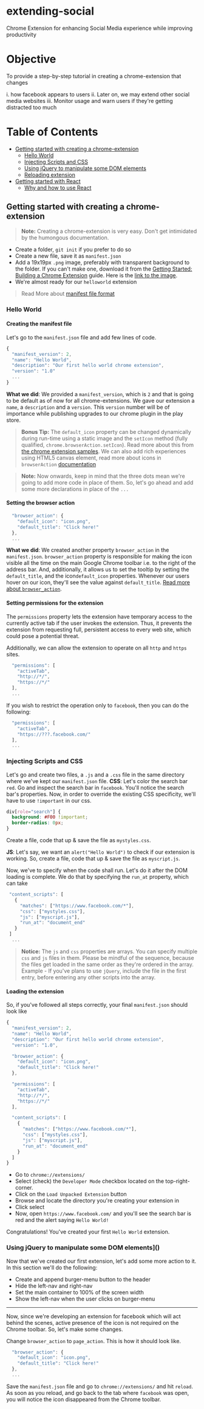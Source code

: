 # extending-social
Chrome Extension for enhancing Social Media experience while improving productivity

# Objective
To provide a step-by-step tutorial in creating a chrome-extension that changes

i.  how facebook appears to users
ii. Later on, we may extend other social media websites
iii. Monitor usage and warn users if they're getting distracted too much

# Table of Contents
* [Getting started with creating a chrome-extension]()
  * [Hello World]()
  * [Injecting Scripts and CSS]()
  * [Using jQuery to manipulate some DOM elements]()
  * [Reloading extension]()
* [Getting started with React]()
  * [Why and how to use React]()

## Getting started with creating a chrome-extension
> **Note:** Creating a chrome-extension is very easy. Don't get intimidated by the humongous documentation.

* Create a folder, `git init` if you prefer to do so
* Create a new file, save it as `manifest.json`
* Add a 19x19px `.png` image, preferably with transparent background to the folder. If you can't make one, download it from the [Getting Started: Building a Chrome Extension](https://developer.chrome.com/extensions/getstarted) guide. Here is the [link to the image](https://developer.chrome.com/extensions/examples/tutorials/getstarted/icon.png).
* We're almost ready for our `helloworld` extension

> Read More about [manifest file format](https://developer.chrome.com/extensions/manifest)

### Hello World
#### Creating the manifest file
Let's go to the `manifest.json` file and add few lines of code.
```javascript
{
  "manifest_version": 2,
  "name": "Hello World",
  "description": "Our first hello world chrome extension",
  "version": "1.0"
  ...
}
```
**What we did**: We provided a `manifest_version`, which is `2` and that is going to be default as of now for all chrome-extensions. We gave our extension a `name`, a `description` and a `version`. This `version` number will be of importance while publishing upgrades to our chrome plugin in the play store.

> **Bonus Tip:** The `default_icon` property can be changed dynamically during run-time using a static image and the `setIcon` method (fully qualified,  `chrome.browserAction.setIcon`). Read more about this from  [the chrome extension samples](https://developer.chrome.com/extensions/browserAction#method-setIcon). We can also add rich experiences using HTML5 canvas element, read more about icons in `browserAction` [documentation](https://developer.chrome.com/extensions/browserAction#icon)

> **Note:** Now onwards, keep in mind that the three dots mean we're going to add more code in place of them. So, let's go ahead and add some more declarations in place of the `...`

#### Setting the browser action
```javascript
  "browser_action": {
    "default_icon": "icon.png",
    "default_title": "Click here!"
  },
  ...
```
**What we did**: We created another property `browser_action` in the `manifest.json`. `browser_action` property is responsible for making the icon visible all the time on the main Google Chrome toolbar i.e. to the right of the address bar. And, additionally, it allows us to set the tooltip by setting the `default_title`, and the icon`default_icon` properties. Whenever our users hover on our icon, they'll see the value against `default_title`. [Read more about `browser_action`](https://developer.chrome.com/extensions/browserAction).

#### Setting permissions for the extension
The `permissions` property lets the extension have temporary access to the currently active tab if the user invokes the extension. Thus, it prevents the extension from requesting full, persistent access to every web site, which could pose a potential threat.

Additionally, we can allow the extension to operate on all `http` and `https` sites.
```javascript
  "permissions": [
    "activeTab",
    "http://*/",
    "https://*/"
  ],
  ...
```

If you wish to restrict the operation only to `facebook`, then you can do the following:
```javascript
  "permissions": [
    "activeTab",
    "https://???.facebook.com/"
  ],
  ...
```
### Injecting Scripts and CSS
Let's go and create two files, a `.js` and a `.css` file in the same directory where we've kept our `manifest.json` file.
**CSS**: Let's color the search bar `red`. Go and inspect the search bar in `facebook`. You'll notice the search bar's properties. Now, in order to override the existing CSS specificity, we'll have to use `!important` in our css.

```css
div[role="search"] {
  background: #F00 !important;
  border-radius: 0px;
}
```
Create a file, code that up & save the file as `mystyles.css`.

**JS**:
Let's say, we want an `alert("Hello World")` to check if our extension is working.
So, create a file, code that up & save the file as `myscript.js`.

Now, we've to specify when the code shall run. Let's do it after the DOM loading is complete. We do that by specifying the `run_at` property, which can take 

```javascript
 "content_scripts": [
   {
     "matches": ["https://www.facebook.com/*"],
     "css": ["mystyles.css"],
     "js": ["myscript.js"],
     "run_at": "document_end"
   }
 ]
  ...
```
> **Notice:** The `js` and `css` properties are arrays. You can specify multiple `css` and `js` files in them. Please be mindful of the sequence, because the files get loaded in the same order as they're ordered in the array. Example - If you've plans to use `jQuery`, include the file in the first entry, before entering any other scripts into the array.

#### Loading the extension
So, if you've followed all steps correctly, your final `manifest.json` should look like

```javascript
{
  "manifest_version": 2,
  "name": "Hello World",
  "description": "Our first hello world chrome extension",
  "version": "1.0",

  "browser_action": {
    "default_icon": "icon.png",
    "default_title": "Click here!"
  },

  "permissions": [
    "activeTab",
    "http://*/",
    "https://*/"
  ],

  "content_scripts": [
    {
      "matches": ["https://www.facebook.com/*"],
      "css": ["mystyles.css"],
      "js": ["myscript.js"],
      "run_at": "document_end"
    }
  ]
}
```
* Go to `chrome://extensions/`
* Select (check) the `Developer Mode` checkbox located on the top-right-corner.
* Click on the `Load Unpacked Extension` button
* Browse and locate the directory you're creating your extension in
* Click select
* Now, open `https://www.facebook.com/` and you'll see the search bar is red and the alert saying `Hello World!`

Congratulations! You've created your first `Hello World` extension.

### Using jQuery to manipulate some DOM elements]()
Now that we've created our first extension, let's add some more action to it.
In this section we'll do the following:
* Create and append burger-menu button to the header
* Hide the left-nav and right-nav
* Set the main container to 100% of the screen width
* Show the left-nav when the user clicks on burger-menu

---------------------

Now, since we're developing an extension for facebook which will act behind the scenes, active presence of the icon is not required on the Chrome toolbar. So, let's make some changes.

Change `browser_action` to `page_action`. This is how it should look like.
```javascript
  "browser_action": {
    "default_icon": "icon.png",
    "default_title": "Click here!"
  },
  ...
```
Save the `manifest.json` file and go to `chrome://extensions/` and hit `reload`. As soon as you reload, and go back to the tab where `facebook` was open, you will notice the icon disappeared from the Chrome toolbar.
